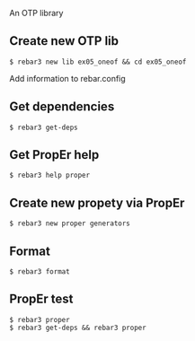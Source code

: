 An OTP library


Create new OTP lib
-----
    $ rebar3 new lib ex05_oneof && cd ex05_oneof

Add information to rebar.config


Get dependencies
-----
    $ rebar3 get-deps


Get PropEr help
-----
    $ rebar3 help proper


Create new propety via PropEr
-----
    $ rebar3 new proper generators


Format
-----
    $ rebar3 format


PropEr test
-----
    $ rebar3 proper
    $ rebar3 get-deps && rebar3 proper